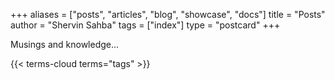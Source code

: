 +++
aliases = ["posts", "articles", "blog", "showcase", "docs"]
title = "Posts"
author = "Shervin Sahba"
tags = ["index"]
type = "postcard"
+++

Musings and knowledge...

{{< terms-cloud terms="tags" >}}
